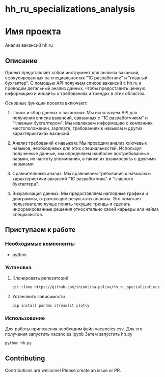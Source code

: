 # hh_ru_specializations_analysis

# Имя проекта

Анализ вакансий hh.ru

## Описание

Проект представляет собой инструмент для анализа вакансий, сфокусированных на специальностях "1С разработчик" и "главный бухгалтер". С помощью API получаем список вакансий с hh.ru и проводим детальный анализ данных, чтобы предоставить ценную информацию и инсайты о требованиях и трендах в этих областях.

Основные функции проекта включают:

1. Поиск и сбор данных о вакансиях: Мы используем API для получения списка вакансий, связанных с "1С разработчиком" и "главным бухгалтером". Мы извлекаем информацию о компаниях, местоположении, зарплате, требованиях к навыкам и других характеристиках вакансий.

2. Анализ требований к навыкам: Мы проводим анализ ключевых навыков, необходимых для этих специальностей. Используя полученные данные, мы определяем наиболее востребованные навыки, их частоту упоминания, а также их взаимосвязь с другими навыками.

3. Сравнительный анализ: Мы сравниваем требования к навыкам и характеристики вакансий "1С разработчика" и "главного бухгалтера". 

4. Визуализация данных: Мы предоставляем наглядные графики и диаграммы, отражающие результаты анализа. Это помогает пользователю лучше понять текущие тренды и сделать информированные решения относительно своей карьеры или найма специалистов.

## Приступаем к работе

### Необходимые компоненты

- python

### Установка

1. Клонировать репозиторий
   ```sh
   git clone https://github.com/shimolina-polina/hh_ru_specializations_analysis.git
   ```
2. Установить зависимости
   ```sh
   pip install pandas streamlit plotly
   ```
   
### Использование
Для работы приложения необходим файл vacancies.csv. Для его получения запустить vacancies.ipynb
Затем запустить hh.py
```sh
python hh.py
```

## Contributing

Contributions are welcome! Please create an issue or PR.

